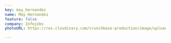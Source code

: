 ```yaml
---
key: may_hernandez
name: May Hernandez
feature: false
company: Infojobs
photoURL: https://res.cloudinary.com/crunchbase-production/image/upload/c_thumb,h_170,w_170,f_auto,g_faces,z_0.7,b_white,q_auto:eco,dpr_1/y0pglrtvm5nt9drv5a0i

---
```

